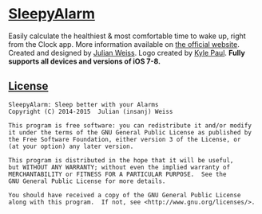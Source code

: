 # [SleepyAlarm](http://insanj.github.io/SleepyAlarm)

Easily calculate the healthiest & most comfortable time to wake up, right from the Clock app. More information available on [the official website](http://insanj.github.io/SleepyAlarm). Created and designed by [Julian Weiss](http://twitter.com/insanj). Logo created by [Kyle Paul](http://twitter.com/Pronounced_Nor). **Fully supports all devices and versions of iOS 7-8.**

## [License](LICENSE.md)

	SleepyAlarm: Sleep better with your Alarms
	Copyright (C) 2014-2015  Julian (insanj) Weiss
	
    This program is free software: you can redistribute it and/or modify
    it under the terms of the GNU General Public License as published by
    the Free Software Foundation, either version 3 of the License, or
    (at your option) any later version.

    This program is distributed in the hope that it will be useful,
    but WITHOUT ANY WARRANTY; without even the implied warranty of
    MERCHANTABILITY or FITNESS FOR A PARTICULAR PURPOSE.  See the
    GNU General Public License for more details.

    You should have received a copy of the GNU General Public License
    along with this program.  If not, see <http://www.gnu.org/licenses/>.

